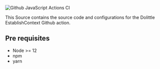 ![Github JavaScript Actions CI](https://github.com/dolittle/establish-context-action/workflows/Github%20JavaScript%20Actions%20CI/badge.svg?branch=master)

This Source contains the source code and configurations for the Dolittle EstablishContext Github action.

## Pre requisites
* Node >= 12
* npm
* yarn
